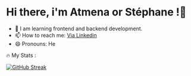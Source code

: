 # Hi there, i'm Atmena or Stéphane !👋

- 🌱 I am learning frontend and backend development.
- 📫 How to reach me: [Via Linkedin](https://www.linkedin.com/in/tireau-steph/)
- 😄 Pronouns: He

🔥 My Stats :


[![GitHub Streak](https://streak-stats.demolab.com?user=Atmena&locale=fr&exclude_days=Sun%2CSat)](https://git.io/streak-stats)
